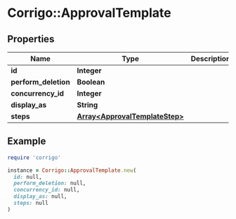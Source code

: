 # Corrigo::ApprovalTemplate

## Properties

| Name | Type | Description | Notes |
| ---- | ---- | ----------- | ----- |
| **id** | **Integer** |  | [optional] |
| **perform_deletion** | **Boolean** |  | [optional] |
| **concurrency_id** | **Integer** |  | [optional] |
| **display_as** | **String** |  | [optional] |
| **steps** | [**Array&lt;ApprovalTemplateStep&gt;**](ApprovalTemplateStep.md) |  | [optional] |

## Example

```ruby
require 'corrigo'

instance = Corrigo::ApprovalTemplate.new(
  id: null,
  perform_deletion: null,
  concurrency_id: null,
  display_as: null,
  steps: null
)
```

